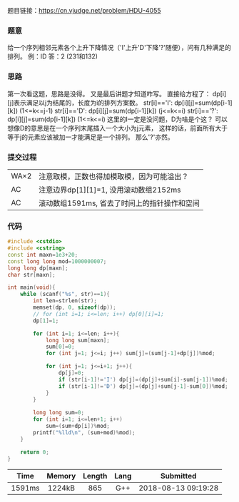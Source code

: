 题目链接：<https://cn.vjudge.net/problem/HDU-4055>

### 题意
给一个序列相邻元素各个上升下降情况（'I'上升'D'下降'?'随便），问有几种满足的排列。
例：ID
答：2 (231和132)

### 思路
第一次看这题，思路是没得。
又是最后讲题才知道咋写。
直接给方程了：
dp[i][j]表示满足以j为结尾的，长度为i的排列方案数。
str[i]=='I': dp[i][j]=sum(dp[i-1][k]) (1<=k<=j-1)
str[i]=='D': dp[i][j]=sum(dp[i-1][k]) (j<=k<=i)
str[i]=='?': dp[i][j]=sum(dp[i-1][k]) (1<=k<=i)
这里的I一定是没问题，D为啥是个这？
可以想像D的意思是在一个序列末尾插入一个大小为j元素，
这样的话，前面所有大于等于j的元素应该被加一才能满足是一个排列。
那么'?'亦然。

### 提交过程
|||
:-|:-
WA×2|注意取模，正数也得加模取模，因为可能溢出？
AC|注意边界dp[1][1]=1, 没用滚动数组2152ms
AC|滚动数组1591ms, 省去了时间上的指针操作和空间

### 代码
```cpp
#include <cstdio>
#include <cstring>
const int maxn=1e3+20;
const long long mod=1000000007;
long long dp[maxn];
char str[maxn];

int main(void){
    while (scanf("%s", str)==1){
        int len=strlen(str);
        memset(dp, 0, sizeof(dp));
        // for (int i=1; i<=len; i++) dp[0][i]=1;
        dp[1]=1;

        for (int i=1; i<=len; i++){
            long long sum[maxn];
            sum[0]=0;
            for (int j=1; j<=i; j++) sum[j]=(sum[j-1]+dp[j])%mod;

            for (int j=1; j<=i+1; j++){
                dp[j]=0;
                if (str[i-1]!='I') dp[j]=(dp[j]+sum[i]-sum[j-1])%mod;
                if (str[i-1]!='D') dp[j]=(dp[j]+sum[j-1]-sum[0])%mod;
            }
        }
        
        long long sum=0;
        for (int i=1; i<=len+1; i++)
            sum=(sum+dp[i])%mod;
        printf("%lld\n", (sum+mod)%mod);
    }

    return 0;
}

```

Time|Memory|Length|Lang|Submitted
:-:|:-:|:-:|:-:|:-:
1591ms|1224kB|865|G++|2018-08-13 09:19:28